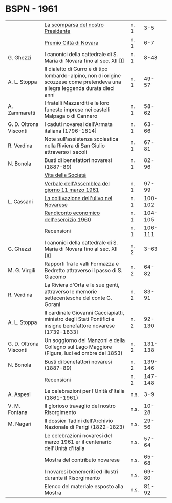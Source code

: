 # BSPN - 1961

<table>
    <tr>
        <td></td>
        <td><a href="http://www.ssno.it/BSPNo/bspn_vita61.html#613-1">La scomparsa del nostro Presidente</a></td>
        <td>n. 1</td>
        <td>3-5</td>
        <td></td>
    </tr>
    <tr>
        <td></td>
        <td><a href="http://www.ssno.it/BSPNo/bspn_vita61.html#615">Premio Citt&agrave; di Novara</a></td>
        <td>n. 1</td>
        <td>6-7</td>
        <td></td>
    </tr>
    <tr>
        <td>G. Ghezzi</td>
        <td>I canonici della cattedrale di S. Maria di Novara fino al sec. XII [I]</td>
        <td>n. 1</td>
        <td>8-48</td>
        <td></td>
    </tr>
    <tr>
        <td>A. L. Stoppa</td>
        <td>Il dialetto di Gurro &egrave; di tipo lombardo-alpino, non di origine scozzese come pretendeva una allegra
            leggenda durata dieci anni
        </td>
        <td>n. 1</td>
        <td>49-57</td>
        <td></td>
    </tr>
    <tr>
        <td>A. Zammaretti</td>
        <td>I fratelli Mazzarditi e le loro funeste imprese nei castelli Malpaga o di Cannero</td>
        <td>n. 1</td>
        <td>58-62</td>
        <td></td>
    </tr>
    <tr>
        <td>G. D. Oltrona Visconti</td>
        <td>I caduti novaresi dell'Armata italiana [1796-1814]</td>
        <td>n. 1</td>
        <td>63-66</td>
        <td></td>
    </tr>
    <tr>
        <td>R. Verdina</td>
        <td>Note sull'assistenza scolastica nella Riviera di San Giulio attraverso i secoli</td>
        <td>n. 1</td>
        <td>67-81</td>
        <td></td>
    </tr>
    <tr>
        <td>N. Bonola</td>
        <td>Busti di benefattori novaresi (1887-89)</td>
        <td>n. 1</td>
        <td>82-96</td>
        <td></td>
    </tr>
    <tr>
        <td></td>
        <td><a href="http://www.ssno.it/BSPNo/bspn_vita61.html#610">Vita della Societ&agrave;</a></td>
        <td></td>
        <td></td>
        <td></td>
    </tr>
    <tr>
        <td></td>
        <td><a href="http://www.ssno.it/BSPNo/bspn_vita61.html#611">Verbale dell'Assemblea del giorno 11 marzo 1961</a>
        </td>
        <td>n. 1</td>
        <td>97-99</td>
        <td></td>
    </tr>
    <tr>
        <td>L. Cassani</td>
        <td><a href="http://www.ssno.it/BSPNo/bspn_vita61.html#614">La coltivazione dell'ulivo nel Novarese</a></td>
        <td>n. 1</td>
        <td>100-102</td>
        <td></td>
    </tr>
    <tr>
        <td></td>
        <td><a href="http://www.ssno.it/BSPNo/bspn_vita61.html#612">Rendiconto economico dell'esercizio 1960</a></td>
        <td>n. 1</td>
        <td>104-105</td>
        <td></td>
    </tr>
    <tr>
        <td></td>
        <td>Recensioni</td>
        <td>n. 1</td>
        <td>106-111</td>
        <td></td>
    </tr>
    <tr>
        <td>G. Ghezzi</td>
        <td>I canonici della cattedrale di S. Maria di Novara fino al sec. XII [II]</td>
        <td>n. 2</td>
        <td>3-63</td>
        <td></td>
    </tr>
    <tr>
        <td>M. G. Virgili</td>
        <td>Rapporti fra le valli Formazza e Bedretto attraverso il passo di S. Giacomo</td>
        <td>n. 2</td>
        <td>64-82</td>
        <td></td>
    </tr>
    <tr>
        <td>R. Verdina</td>
        <td>La Riviera d'Orta e le sue genti, attraverso le memorie settecentesche del conte G. Gorani</td>
        <td>n. 2</td>
        <td>83-91</td>
        <td></td>
    </tr>
    <tr>
        <td>A. L. Stoppa</td>
        <td>Il cardinale Giovanni Cacciapiatti, ministro degli Stati Pontifici e insigne benefattore novarese
            [1739-1833]
        </td>
        <td>n. 2</td>
        <td>92-130</td>
        <td></td>
    </tr>
    <tr>
        <td>G. D. Oltrona Visconti</td>
        <td>Un soggiorno del Manzoni e della Collegno sul Lago Maggiore (Figure, luci ed ombre del 1853)</td>
        <td>n. 2</td>
        <td>131-138</td>
        <td></td>
    </tr>
    <tr>
        <td>N. Bonola</td>
        <td>Busti di benefattori novaresi (1887-89)</td>
        <td>n. 2</td>
        <td>139-146</td>
        <td></td>
    </tr>
    <tr>
        <td></td>
        <td>Recensioni</td>
        <td>n. 2</td>
        <td>147-148</td>
        <td></td>
    </tr>
    <tr>
        <td>A. Aspesi</td>
        <td>Le celebrazioni per l'Unit&agrave; d'Italia (1861-1961)</td>
        <td>n.s.</td>
        <td>3-9</td>
        <td></td>
    </tr>
    <tr>
        <td>V. M. Fontana</td>
        <td>Il glorioso travaglio del nostro Risorgimento</td>
        <td>n.s.</td>
        <td>10-28</td>
        <td></td>
    </tr>
    <tr>
        <td>M. Nagari</td>
        <td>Il dossier Tadini dell'Archivio Nazionale di Parigi (1822-1823)</td>
        <td>n.s.</td>
        <td>29-56</td>
        <td></td>
    </tr>
    <tr>
        <td></td>
        <td>Le celebrazioni novaresi del marzo 1961 er il centenario dell'Unit&agrave; d'Italia</td>
        <td>n.s.</td>
        <td>57-64</td>
        <td></td>
    </tr>
    <tr>
        <td></td>
        <td>Mostra del contributo novarese</td>
        <td>n.s.</td>
        <td>65-68</td>
        <td></td>
    </tr>
    <tr>
        <td></td>
        <td>I novaresi benemeriti ed illustri durante il Risorgimento</td>
        <td>n.s.</td>
        <td>69-80</td>
        <td></td>
    </tr>
    <tr>
        <td></td>
        <td>Elenco del materiale esposto alla Mostra</td>
        <td>n.s.</td>
        <td>81-92</td>
        <td></td>
    </tr>
</table>